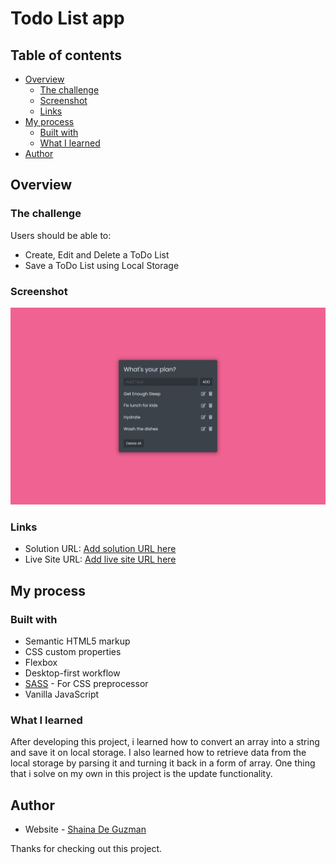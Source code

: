 # Todo List app

## Table of contents

- [Overview](#overview)
  - [The challenge](#the-challenge)
  - [Screenshot](#screenshot)
  - [Links](#links)
- [My process](#my-process)
  - [Built with](#built-with)
  - [What I learned](#what-i-learned)
- [Author](#author)

## Overview

### The challenge

Users should be able to:

- Create, Edit and Delete a ToDo List
- Save a ToDo List using Local Storage

### Screenshot

![Todo List App](screenshot.png)

### Links

- Solution URL: [Add solution URL here](https://your-solution-url.com)
- Live Site URL: [Add live site URL here](https://your-live-site-url.com)

## My process

### Built with

- Semantic HTML5 markup
- CSS custom properties
- Flexbox
- Desktop-first workflow
- [SASS](https://sass-lang.com/) - For CSS preprocessor
- Vanilla JavaScript

### What I learned

After developing this project, i learned how to convert an array into a string and save it on local storage. I also learned how to retrieve data from the local storage by parsing it and turning it back in a form of array. One thing that i solve on my own in this project is the update functionality.

## Author

- Website - [Shaina De Guzman](deguzman.netlify.app)

Thanks for checking out this project.
